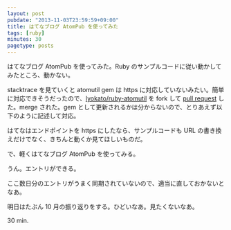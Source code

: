 ```yaml
---
layout: post
pubdate: "2013-11-03T23:59:59+09:00"
title: はてなブログ AtomPub を使ってみた
tags: [ruby]
minutes: 30
pagetype: posts
---
```

はてなブログ AtomPub を使ってみた。Ruby のサンプルコードに従い動かしてみたところ、動かない。

stacktrace を見ていくと atomutil gem は https に対応していないみたい。簡単に対応できそうだったので、[lyokato/ruby-atomutil][lyokato/ruby-atomutil] を fork して [pull request][lyokato/ruby-atomutil/pull/1] した。merge された。gem として更新されるかは分からないので、とりあえず以下のように記述して対応。

<script src="https://gist.github.com/bouzuya/7291697.js"></script>

はてなはエンドポイントを https にしたなら、サンプルコードも URL の書き換えだけでなく、きちんと動くか見てほしいものだ。

で、軽くはてなブログ AtomPub を使ってみる。

<script src="https://gist.github.com/bouzuya/7292111.js"></script>

うん。エントリができる。

ここ数日分のエントリがうまく同期されていないので、適当に直しておかないとなあ。

明日はたぶん 10 月の振り返りをする。ひどいなあ。見たくないなあ。

30 min.

[lyokato/ruby-atomutil]: https://github.com/lyokato/ruby-atomutil
[lyokato/ruby-atomutil/pull/1]: https://github.com/lyokato/ruby-atomutil/pull/1

